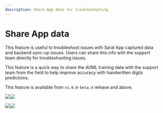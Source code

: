 ```yaml
---
description: Share App data for troubleshooting
---
```


# Share App data

This feature is useful to troubleshoot issues with Saral App captured data and backend sync-up issues. Users can share this info with the support team directly for troubleshooting issues.

This feature is a quick way to share the AI/ML training data with the support team from the field to help improve accuracy with handwritten digits predictions.

This feature is available from `v1.0.0-beta.4` release and above.

![](../../.gitbook/assets/share-0.jpeg)![](../../.gitbook/assets/share-1.jpeg)

![](../../.gitbook/assets/share-2.jpeg)![](../../.gitbook/assets/share-3.jpeg)
